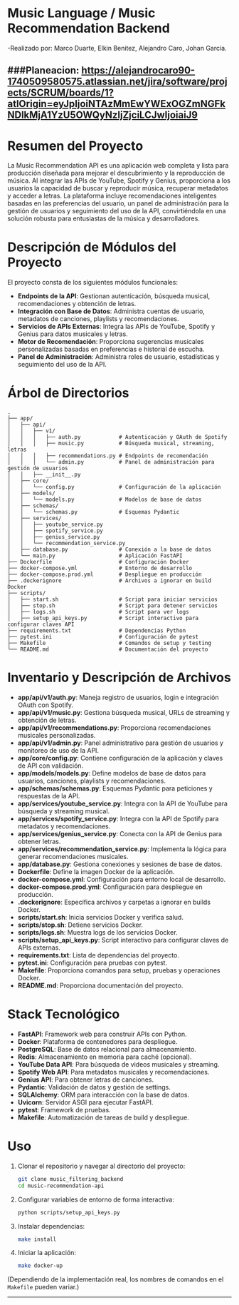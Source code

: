 # Music Language / Music Recommendation Backend
-Realizado por: Marco Duarte, Elkin Benitez, Alejandro Caro, Johan Garcia.


###Planeacion: https://alejandrocaro90-1740509580575.atlassian.net/jira/software/projects/SCRUM/boards/1?atlOrigin=eyJpIjoiNTAzMmEwYWExOGZmNGFkNDlkMjA1YzU5OWQyNzljZjciLCJwIjoiaiJ9
---

# Resumen del Proyecto
La Music Recommendation API es una aplicación web completa y lista para producción diseñada para mejorar el descubrimiento y la reproducción de música. Al integrar las APIs de YouTube, Spotify y Genius, proporciona a los usuarios la capacidad de buscar y reproducir música, recuperar metadatos y acceder a letras. La plataforma incluye recomendaciones inteligentes basadas en las preferencias del usuario, un panel de administración para la gestión de usuarios y seguimiento del uso de la API, convirtiéndola en una solución robusta para entusiastas de la música y desarrolladores.

# Descripción de Módulos del Proyecto
El proyecto consta de los siguientes módulos funcionales:
- **Endpoints de la API**: Gestionan autenticación, búsqueda musical, recomendaciones y obtención de letras.
- **Integración con Base de Datos**: Administra cuentas de usuario, metadatos de canciones, playlists y recomendaciones.
- **Servicios de APIs Externas**: Integra las APIs de YouTube, Spotify y Genius para datos musicales y letras.
- **Motor de Recomendación**: Proporciona sugerencias musicales personalizadas basadas en preferencias e historial de escucha.
- **Panel de Administración**: Administra roles de usuario, estadísticas y seguimiento del uso de la API.

# Árbol de Directorios
```
.
├── app/
│   ├── api/
│   │   ├── v1/
│   │   │   ├── auth.py            # Autenticación y OAuth de Spotify
│   │   │   ├── music.py           # Búsqueda musical, streaming, letras
│   │   │   ├── recommendations.py # Endpoints de recomendación
│   │   │   └── admin.py           # Panel de administración para gestión de usuarios
│   │   ├── __init__.py
│   ├── core/
│   │   └── config.py              # Configuración de la aplicación
│   ├── models/
│   │   └── models.py              # Modelos de base de datos
│   ├── schemas/
│   │   └── schemas.py             # Esquemas Pydantic
│   ├── services/
│   │   ├── youtube_service.py
│   │   ├── spotify_service.py
│   │   ├── genius_service.py
│   │   └── recommendation_service.py
│   ├── database.py                # Conexión a la base de datos
│   └── main.py                    # Aplicación FastAPI
├── Dockerfile                     # Configuración Docker
├── docker-compose.yml             # Entorno de desarrollo
├── docker-compose.prod.yml        # Despliegue en producción
├── .dockerignore                  # Archivos a ignorar en build Docker
├── scripts/
│   ├── start.sh                   # Script para iniciar servicios
│   ├── stop.sh                    # Script para detener servicios
│   ├── logs.sh                    # Script para ver logs
│   ├── setup_api_keys.py          # Script interactivo para configurar claves API
├── requirements.txt               # Dependencias Python
├── pytest.ini                     # Configuración de pytest
├── Makefile                       # Comandos de setup y testing
└── README.md                      # Documentación del proyecto
```

# Inventario y Descripción de Archivos
- **app/api/v1/auth.py**: Maneja registro de usuarios, login e integración OAuth con Spotify.
- **app/api/v1/music.py**: Gestiona búsqueda musical, URLs de streaming y obtención de letras.
- **app/api/v1/recommendations.py**: Proporciona recomendaciones musicales personalizadas.
- **app/api/v1/admin.py**: Panel administrativo para gestión de usuarios y monitoreo de uso de la API.
- **app/core/config.py**: Contiene configuración de la aplicación y claves de API con validación.
- **app/models/models.py**: Define modelos de base de datos para usuarios, canciones, playlists y recomendaciones.
- **app/schemas/schemas.py**: Esquemas Pydantic para peticiones y respuestas de la API.
- **app/services/youtube_service.py**: Integra con la API de YouTube para búsqueda y streaming musical.
- **app/services/spotify_service.py**: Integra con la API de Spotify para metadatos y recomendaciones.
- **app/services/genius_service.py**: Conecta con la API de Genius para obtener letras.
- **app/services/recommendation_service.py**: Implementa la lógica para generar recomendaciones musicales.
- **app/database.py**: Gestiona conexiones y sesiones de base de datos.
- **Dockerfile**: Define la imagen Docker de la aplicación.
- **docker-compose.yml**: Configuración para entorno local de desarrollo.
- **docker-compose.prod.yml**: Configuración para despliegue en producción.
- **.dockerignore**: Especifica archivos y carpetas a ignorar en builds Docker.
- **scripts/start.sh**: Inicia servicios Docker y verifica salud.
- **scripts/stop.sh**: Detiene servicios Docker.
- **scripts/logs.sh**: Muestra logs de los servicios Docker.
- **scripts/setup_api_keys.py**: Script interactivo para configurar claves de APIs externas.
- **requirements.txt**: Lista de dependencias del proyecto.
- **pytest.ini**: Configuración para pruebas con pytest.
- **Makefile**: Proporciona comandos para setup, pruebas y operaciones Docker.
- **README.md**: Proporciona documentación del proyecto.

# Stack Tecnológico
- **FastAPI**: Framework web para construir APIs con Python.
- **Docker**: Plataforma de contenedores para despliegue.
- **PostgreSQL**: Base de datos relacional para almacenamiento.
- **Redis**: Almacenamiento en memoria para caché (opcional).
- **YouTube Data API**: Para búsqueda de videos musicales y streaming.
- **Spotify Web API**: Para metadatos musicales y recomendaciones.
- **Genius API**: Para obtener letras de canciones.
- **Pydantic**: Validación de datos y gestión de settings.
- **SQLAlchemy**: ORM para interacción con la base de datos.
- **Uvicorn**: Servidor ASGI para ejecutar FastAPI.
- **pytest**: Framework de pruebas.
- **Makefile**: Automatización de tareas de build y despliegue.

# Uso
1. Clonar el repositorio y navegar al directorio del proyecto:
   ```bash
   git clone music_filtering_backend
   cd music-recommendation-api
   ```
2. Configurar variables de entorno de forma interactiva:
   ```bash
   python scripts/setup_api_keys.py
   ```
3. Instalar dependencias:
   ```bash
   make install
   ```
4. Iniciar la aplicación:
   ```bash
   make docker-up
   ```

(Dependiendo de la implementación real, los nombres de comandos en el `Makefile` pueden variar.)

---
